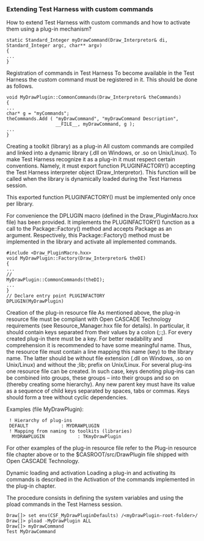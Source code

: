 ### Extending Test Harness with custom commands

How to extend Test Harness with custom commands and how to activate them using a plug-in mechanism?


```
static Standard_Integer myDrawCommand(Draw_Interpretor& di, Standard_Integer argc, char** argv)
{
...
}
```

Registration of commands in Test Harness
To become available in the Test Harness the custom command must be registered in it. This should be done as follows.

```
void MyDrawPlugin::CommonCommands(Draw_Interpretor& theCommands)
{
...
char* g = "myCommands";
theCommands.Add ( "myDrawCommand", "myDrawCommand Description",
                  __FILE__, myDrawCommand, g );
...
}
```

Creating a toolkit (library) as a plug-in
All custom commands are compiled and linked into a dynamic library (.dll on Windows, or .so on Unix/Linux). 
To make Test Harness recognize it as a plug-in it must respect certain conventions. Namely, it must export function PLUGINFACTORY() accepting the Test Harness interpreter object (Draw_Interpretor). This function will be called when the library is dynamically loaded during the Test Harness session.

This exported function PLUGINFACTORY() must be implemented only once per library.

For convenience the DPLUGIN macro (defined in the Draw_PluginMacro.hxx file) has been provided. It implements the PLUGINFACTORY() function as a call to the Package::Factory() method and accepts Package as an argument. Respectively, this Package::Factory() method must be implemented in the library and activate all implemented commands.

```
#include <Draw_PluginMacro.hxx>
void MyDrawPlugin::Factory(Draw_Interpretor& theDI)
{
...
//
MyDrawPlugin::CommonCommands(theDI);
...
}
// Declare entry point PLUGINFACTORY
DPLUGIN(MyDrawPlugin)
```

Creation of the plug-in resource file
As mentioned above, the plug-in resource file must be compliant with Open CASCADE Technology requirements (see Resource_Manager.hxx file for details). In particular, it should contain keys separated from their values by a colon (;:;). For every created plug-in there must be a key. For better readability and comprehension it is recommended to have some meaningful name. Thus, the resource file must contain a line mapping this name (key) to the library name. The latter should be without file extension (.dll on Windows, .so on Unix/Linux) and without the ;lib; prefix on Unix/Linux. For several plug-ins one resource file can be created. In such case, keys denoting plug-ins can be combined into groups, these groups – into their groups and so on (thereby creating some hierarchy). Any new parent key must have its value as a sequence of child keys separated by spaces, tabs or commas. Keys should form a tree without cyclic dependencies.

Examples (file MyDrawPlugin):

```
 ! Hierarchy of plug-ins
 DEFAULT            : MYDRAWPLUGIN
 ! Mapping from naming to toolkits (libraries)
  MYDRAWPLUGIN            : TKmyDrawPlugin

```

For other examples of the plug-in resource file refer to the Plug-in resource file chapter above or to the $CASROOT/src/DrawPlugin file shipped with Open CASCADE Technology.

Dynamic loading and activation
Loading a plug-in and activating its commands is described in the Activation of the commands implemented in the plug-in chapter.

The procedure consists in defining the system variables and using the pload commands in the Test Harness session.


```
Draw[]> set env(CSF_MyDrawPluginDefaults) /<myDrawPlugin-root-folder>/
Draw[]> pload -MyDrawPlugin ALL
Draw[]> myDrawCommand
Test MyDrawCommand
```
